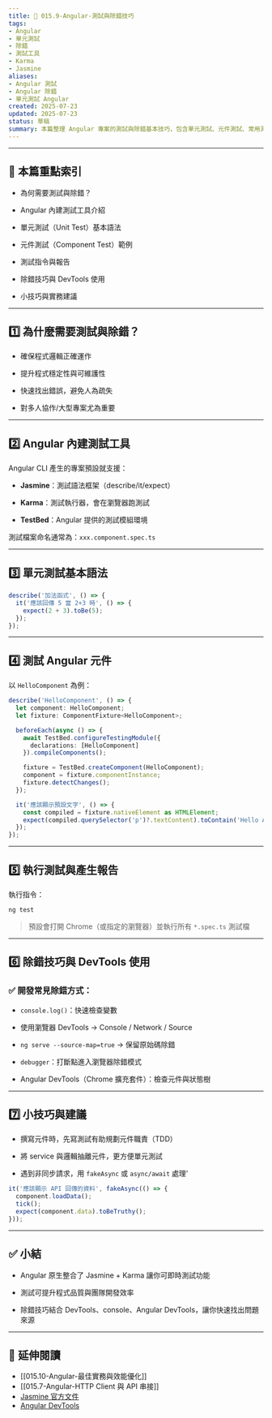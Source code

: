 ```yaml
---
title: 🧪 015.9-Angular-測試與除錯技巧  
tags:
- Angular
- 單元測試
- 除錯
- 測試工具
- Karma
- Jasmine  
aliases:
- Angular 測試
- Angular 除錯
- 單元測試 Angular  
created: 2025-07-23  
updated: 2025-07-23  
status: 草稿  
summary: 本篇整理 Angular 專案的測試與除錯基本技巧，包含單元測試、元件測試、常用測試工具（Karma + Jasmine）、除錯方法、開發者工具應用，幫助新手快速上手 Angular 測試與錯誤排查。
---
```


---

## 📘 本篇重點索引

- 為何需要測試與除錯？

- Angular 內建測試工具介紹

- 單元測試（Unit Test）基本語法

- 元件測試（Component Test）範例

- 測試指令與報告

- 除錯技巧與 DevTools 使用

- 小技巧與實務建議

---

## 1️⃣ 為什麼需要測試與除錯？

- 確保程式邏輯正確運作

- 提升程式穩定性與可維護性

- 快速找出錯誤，避免人為疏失

- 對多人協作/大型專案尤為重要

---

## 2️⃣ Angular 內建測試工具

Angular CLI 產生的專案預設就支援：

- **Jasmine**：測試語法框架（describe/it/expect）

- **Karma**：測試執行器，會在瀏覽器跑測試

- **TestBed**：Angular 提供的測試模組環境

測試檔案命名通常為：`xxx.component.spec.ts`

---

## 3️⃣ 單元測試基本語法

```typescript
describe('加法函式', () => {
  it('應該回傳 5 當 2+3 時', () => {
    expect(2 + 3).toBe(5);
  });
});
```

---
## 4️⃣ 測試 Angular 元件

以 `HelloComponent` 為例：

```typescript
describe('HelloComponent', () => {
  let component: HelloComponent;
  let fixture: ComponentFixture<HelloComponent>;

  beforeEach(async () => {
    await TestBed.configureTestingModule({
      declarations: [HelloComponent]
    }).compileComponents();

    fixture = TestBed.createComponent(HelloComponent);
    component = fixture.componentInstance;
    fixture.detectChanges();
  });

  it('應該顯示預設文字', () => {
    const compiled = fixture.nativeElement as HTMLElement;
    expect(compiled.querySelector('p')?.textContent).toContain('Hello Angular');
  });
});
```

---
## 5️⃣ 執行測試與產生報告

執行指令：

```bash
ng test
```

> 預設會打開 Chrome（或指定的瀏覽器）並執行所有 `*.spec.ts` 測試檔

---
## 6️⃣ 除錯技巧與 DevTools 使用

### ✅ 開發常見除錯方式：

- `console.log()`：快速檢查變數

- 使用瀏覽器 DevTools → Console / Network / Source

- `ng serve --source-map=true` → 保留原始碼除錯

- `debugger`：打斷點進入瀏覽器除錯模式

- Angular DevTools（Chrome 擴充套件）：檢查元件與狀態樹

---
## 7️⃣ 小技巧與建議

- 撰寫元件時，先寫測試有助規劃元件職責（TDD）

- 將 service 與邏輯抽離元件，更方便單元測試

- 遇到非同步請求，用 `fakeAsync` 或 `async/await` 處理'

```typescript
it('應該顯示 API 回傳的資料', fakeAsync(() => {
  component.loadData();
  tick();
  expect(component.data).toBeTruthy();
}));
```

---
## ✅ 小結

- Angular 原生整合了 Jasmine + Karma 讓你可即時測試功能

- 測試可提升程式品質與團隊開發效率

- 除錯技巧結合 DevTools、console、Angular DevTools，讓你快速找出問題來源

---
## 🔗 延伸閱讀

- [[015.10-Angular-最佳實務與效能優化]]
- [[015.7-Angular-HTTP Client 與 API 串接]]
- [Jasmine 官方文件](https://jasmine.github.io/)
- [Angular DevTools](https://v17.angular.io/docs)